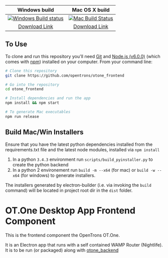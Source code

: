 
| Windows build       | Mac OS X build       |
|:-------------------:|:--------------------:|
 [![Windows Build status]()](https://ci.appveyor.com/project/OpenTrons/otone_frontend) | [![Mac Build Status](https://travis-ci.org/OpenTrons/otone_frontend.svg?branch=master)](https://travis-ci.org/OpenTrons/otone_frontend) |
| [Download Link][1] | [Download Link][2]  |



## To Use

To clone and run this repository you'll need [Git](https://git-scm.com) and [Node.js (v6.0.0)](https://nodejs.org/en/download/) (which comes with [npm](http://npmjs.com)) installed on your computer. From your command line:

```bash
# Clone this repository
git clone https://github.com/opentrons/otone_frontend

# Go into the repository
cd otone_frontend

# Install dependencies and run the app
npm install && npm start

# To generate Mac executables
npm run release
```

## Build Mac/Win Installers

Ensure that you have the latest python dependencies installed from the requirements.txt file and the latest node modules, installed via `npm install`

1. In a python `3.4.3` environment run `scripts/build_pyinstaller.py` to create the python backend
2. In a python 2 environement run `build -m --x64` (for mac) or `build -w --x64` (for windows) to generate installers.

The installers generated by electron-builder (i.e. via invoking the `build` command) will be located in project root dir in the `dist` folder.

# OT.One Desktop App Frontend Component

This is the frontend component the OpenTrons OT.One.

It is an Electron app that runs with a self contained WAMP Router (Nightlife). It is to be run (or packaged) along with [otone_backend](http://github.com/OpenTrons/otone_backend)


[1]: https://google.com
[2]: https://google.com
